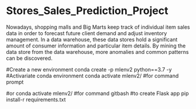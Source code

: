 # Stores_Sales_Prediction_Project
Nowadays, shopping malls and Big Marts keep track of individual item sales data in order to forecast future client demand and adjust inventory management. In a data warehouse, these data stores hold a significant amount of consumer information and particular item details. By mining the data store from the data warehouse, more anomalies and common patterns can be discovered.



#Create a new environment
conda create -p mlenv2 python==3.7 -y
#Activariate conda environment
conda activate mlenv2/ #for command prompt

#or 
conda activate mlenv2/ #for command gitbash
#to create Flask app
pip install-r requirements.txt



